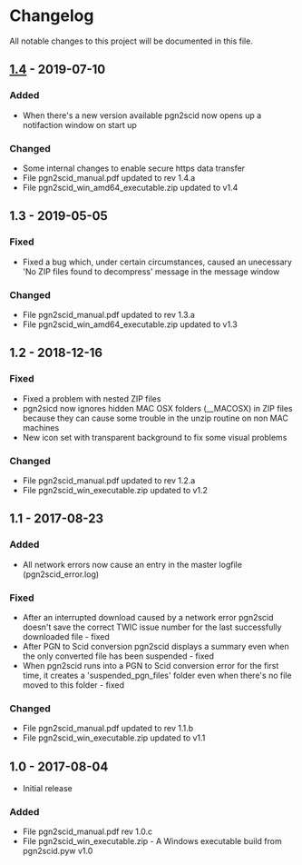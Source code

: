 # Changelog
All notable changes to this project will be documented in this file.

## [1.4](https://github.com/CasualPyDev/pgn2scid/releases/tag/1.4) - 2019-07-10

### Added
- When there's a new version available pgn2scid now opens up a notifaction window on start up

### Changed
- Some internal changes to enable secure https data transfer
- File pgn2scid_manual.pdf updated to rev 1.4.a
- File pgn2scid_win_amd64_executable.zip updated to v1.4

## 1.3 - 2019-05-05
### Fixed
- Fixed a bug which, under certain circumstances, caused an unecessary
'No ZIP files found to decompress' message in the message window

### Changed
- File pgn2scid_manual.pdf updated to rev 1.3.a
- File pgn2scid_win_amd64_executable.zip updated to v1.3

## 1.2 - 2018-12-16
### Fixed
- Fixed a problem with nested ZIP files
- pgn2sicd now ignores hidden MAC OSX folders (__MACOSX) in ZIP files because they can
cause some trouble in the unzip routine on non MAC machines
- New icon set with transparent background to fix some visual problems

### Changed
- File pgn2scid_manual.pdf updated to rev 1.2.a
- File pgn2scid_win_executable.zip updated to v1.2

## 1.1 - 2017-08-23
### Added
- All network errors now cause an entry in the master logfile (pgn2scid_error.log)

### Fixed
- After an interrupted download caused by a network error pgn2scid doesn't save the correct TWIC issue number for the last successfully downloaded file - fixed
- After PGN to Scid conversion pgn2scid displays a summary even when the only converted file has been suspended - fixed
- When pgn2scid runs into a PGN to Scid conversion error for the first time, it creates a 'suspended_pgn_files' folder even when there's no file moved to this folder - fixed

### Changed
- File pgn2scid_manual.pdf updated to rev 1.1.b
- File pgn2scid_win_executable.zip updated to v1.1

## 1.0 - 2017-08-04
- Initial release

### Added
- File pgn2scid_manual.pdf rev 1.0.c
- File pgn2scid_win_executable.zip - A Windows executable build from pgn2scid.pyw v1.0

